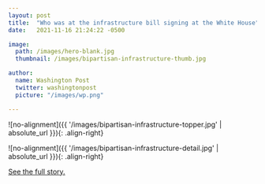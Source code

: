 ```yaml
---
layout: post
title:  "Who was at the infrastructure bill signing at the White House"
date:   2021-11-16 21:24:22 -0500

image:
  path: /images/hero-blank.jpg
  thumbnail: /images/bipartisan-infrastructure-thumb.jpg

author:
  name: Washington Post
  twitter: washingtonpost
  picture: "/images/wp.png"

---
```


![no-alignment]({{ '/images/bipartisan-infrastructure-topper.jpg' | absolute_url }}){: .align-right}


![no-alignment]({{ '/images/bipartisan-infrastructure-detail.jpg' | absolute_url }}){: .align-right}


[See the full story.][project-link]

[project-link]: https://www.washingtonpost.com/politics/interactive/2021/attendees-infrastructure-bill-signing/
